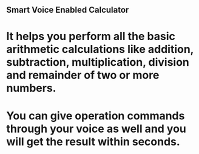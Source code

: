 ## Smart Voice Enabled Calculator

# It helps you perform all the basic arithmetic calculations like addition, subtraction, multiplication, division and remainder of two or more numbers.
# You can give operation commands through your voice as well and you will get the result within seconds.

